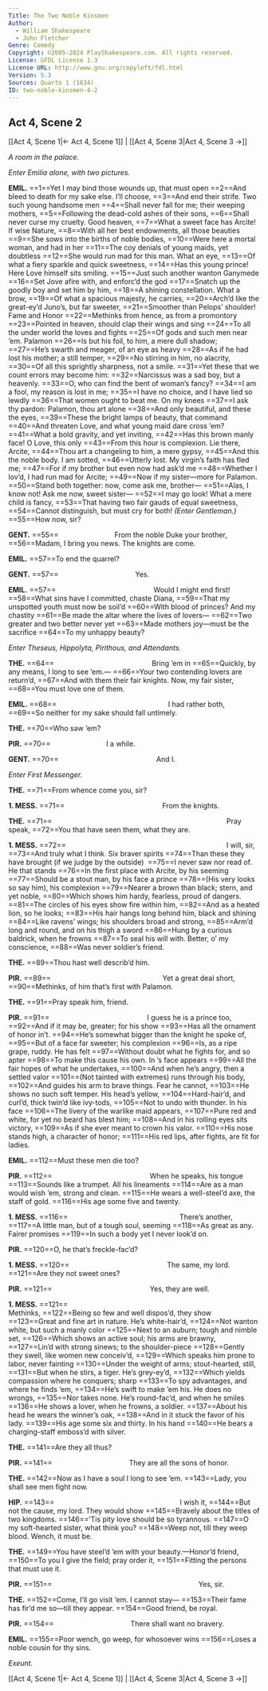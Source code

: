 ```yaml
---
Title: The Two Noble Kinsmen
Author: 
  - William Shakespeare
  - John Fletcher
Genre: Comedy
Copyright: ©2005-2024 PlayShakespeare.com. All rights reserved.
License: GFDL License 1.3
License URL: http://www.gnu.org/copyleft/fdl.html
Version: 5.3
Sources: Quarto 1 (1634)
ID: two-noble-kinsmen-4-2
---
```


## Act 4, Scene 2
[[Act 4, Scene 1|← Act 4, Scene 1]] | [[Act 4, Scene 3|Act 4, Scene 3 →]]

*A room in the palace.*

*Enter Emilia alone, with two pictures.*

**EMIL.**
==1==Yet I may bind those wounds up, that must open
==2==And bleed to death for my sake else. I’ll choose,
==3==And end their strife. Two such young handsome men
==4==Shall never fall for me; their weeping mothers,
==5==Following the dead-cold ashes of their sons,
==6==Shall never curse my cruelty. Good heaven,
==7==What a sweet face has Arcite! If wise Nature,
==8==With all her best endowments, all those beauties
==9==She sows into the births of noble bodies,
==10==Were here a mortal woman, and had in her
==11==The coy denials of young maids, yet doubtless
==12==She would run mad for this man. What an eye,
==13==Of what a fiery sparkle and quick sweetness,
==14==Has this young prince! Here Love himself sits smiling.
==15==Just such another wanton Ganymede
==16==Set Jove afire with, and enforc’d the god
==17==Snatch up the goodly boy and set him by him,
==18==A shining constellation. What a brow,
==19==Of what a spacious majesty, he carries,
==20==Arch’d like the great-ey’d Juno’s, but far sweeter,
==21==Smoother than Pelops’ shoulder! Fame and Honor
==22==Methinks from hence, as from a promontory
==23==Pointed in heaven, should clap their wings and sing
==24==To all the under world the loves and fights
==25==Of gods and such men near ’em. Palamon
==26==Is but his foil, to him, a mere dull shadow;
==27==He’s swarth and meager, of an eye as heavy
==28==As if he had lost his mother; a still temper,
==29==No stirring in him, no alacrity,
==30==Of all this sprightly sharpness, not a smile.
==31==Yet these that we count errors may become him:
==32==Narcissus was a sad boy, but a heavenly.
==33==O, who can find the bent of woman’s fancy?
==34==I am a fool, my reason is lost in me;
==35==I have no choice, and I have lied so lewdly
==36==That women ought to beat me. On my knees
==37==I ask thy pardon: Palamon, thou art alone
==38==And only beautiful, and these the eyes,
==39==These the bright lamps of beauty, that command
==40==And threaten Love, and what young maid dare cross ’em?
==41==What a bold gravity, and yet inviting,
==42==Has this brown manly face! O Love, this only
==43==From this hour is complexion. Lie there, Arcite,
==44==Thou art a changeling to him, a mere gypsy,
==45==And this the noble body. I am sotted,
==46==Utterly lost. My virgin’s faith has fled me;
==47==For if my brother but even now had ask’d me
==48==Whether I lov’d, I had run mad for Arcite;
==49==Now if my sister—more for Palamon.
==50==Stand both together: now, come ask me, brother⁠—
==51==Alas, I know not! Ask me now, sweet sister⁠—
==52==I may go look! What a mere child is fancy,
==53==That having two fair gauds of equal sweetness,
==54==Cannot distinguish, but must cry for both!
*(Enter Gentleman.)*
==55==How now, sir?

**GENT.**
==55==        From the noble Duke your brother,
==56==Madam, I bring you news. The knights are come.

**EMIL.**
==57==To end the quarrel?

**GENT.**
==57==           Yes.

**EMIL.**
==57==              Would I might end first!
==58==What sins have I committed, chaste Diana,
==59==That my unspotted youth must now be soil’d
==60==With blood of princes? And my chastity
==61==Be made the altar where the lives of lovers⁠—
==62==Two greater and two better never yet
==63==Made mothers joy—must be the sacrifice
==64==To my unhappy beauty?

*Enter Theseus, Hippolyta, Pirithous, and Attendants.*

**THE.**
==64==              Bring ’em in
==65==Quickly, by any means, I long to see ’em.⁠—
==66==Your two contending lovers are return’d,
==67==And with them their fair knights. Now, my fair sister,
==68==You must love one of them.

**EMIL.**
==68==                I had rather both,
==69==So neither for my sake should fall untimely.

**THE.**
==70==Who saw ’em?

**PIR.**
==70==        I a while.

**GENT.**
==70==              And I.

*Enter First Messenger.*

**THE.**
==71==From whence come you, sir?

**1. MESS.**
==71==              From the knights.

**THE.**
==71==                         Pray speak,
==72==You that have seen them, what they are.

**1. MESS.**
==72==                       I will, sir,
==73==And truly what I think. Six braver spirits
==74==Than these they have brought (if we judge by the outside) 
==75==I never saw nor read of. He that stands
==76==In the first place with Arcite, by his seeming
==77==Should be a stout man, by his face a prince
==78==(His very looks so say him), his complexion
==79==Nearer a brown than black; stern, and yet noble,
==80==Which shows him hardy, fearless, proud of dangers.
==81==The circles of his eyes show fire within him,
==82==And as a heated lion, so he looks;
==83==His hair hangs long behind him, black and shining
==84==Like ravens’ wings; his shoulders broad and strong,
==85==Arm’d long and round, and on his thigh a sword
==86==Hung by a curious baldrick, when he frowns
==87==To seal his will with. Better, o’ my conscience,
==88==Was never soldier’s friend.

**THE.**
==89==Thou hast well describ’d him.

**PIR.**
==89==                Yet a great deal short,
==90==Methinks, of him that’s first with Palamon.

**THE.**
==91==Pray speak him, friend.

**PIR.**
==91==              I guess he is a prince too,
==92==And if it may be, greater; for his show
==93==Has all the ornament of honor in’t.
==94==He’s somewhat bigger than the knight he spoke of,
==95==But of a face far sweeter; his complexion
==96==Is, as a ripe grape, ruddy. He has felt
==97==Without doubt what he fights for, and so apter
==98==To make this cause his own. In ’s face appears
==99==All the fair hopes of what he undertakes,
==100==And when he’s angry, then a settled valor
==101==(Not tainted with extremes) runs through his body,
==102==And guides his arm to brave things. Fear he cannot,
==103==He shows no such soft temper. His head’s yellow,
==104==Hard-hair’d, and curl’d, thick twin’d like ivy-tods,
==105==Not to undo with thunder. In his face
==106==The livery of the warlike maid appears,
==107==Pure red and white, for yet no beard has blest him;
==108==And in his rolling eyes sits victory,
==109==As if she ever meant to crown his valor.
==110==His nose stands high, a character of honor;
==111==His red lips, after fights, are fit for ladies.

**EMIL.**
==112==Must these men die too?

**PIR.**
==112==              When he speaks, his tongue
==113==Sounds like a trumpet. All his lineaments
==114==Are as a man would wish ’em, strong and clean.
==115==He wears a well-steel’d axe, the staff of gold.
==116==His age some five and twenty.

**1. MESS.**
==116==                There’s another,
==117==A little man, but of a tough soul, seeming
==118==As great as any. Fairer promises
==119==In such a body yet I never look’d on.

**PIR.**
==120==O, he that’s freckle-fac’d?

**1. MESS.**
==120==              The same, my lord.
==121==Are they not sweet ones?

**PIR.**
==121==              Yes, they are well.

**1. MESS.**
==121==                         Methinks,
==122==Being so few and well dispos’d, they show
==123==Great and fine art in nature. He’s white-hair’d,
==124==Not wanton white, but such a manly color
==125==Next to an auburn; tough and nimble set,
==126==Which shows an active soul; his arms are brawny,
==127==Lin’d with strong sinews; to the shoulder-piece
==128==Gently they swell, like women new conceiv’d,
==129==Which speaks him prone to labor, never fainting
==130==Under the weight of arms; stout-hearted, still,
==131==But when he stirs, a tiger. He’s grey-ey’d,
==132==Which yields compassion where he conquers; sharp
==133==To spy advantages, and where he finds ’em,
==134==He’s swift to make ’em his. He does no wrongs,
==135==Nor takes none. He’s round-fac’d, and when he smiles
==136==He shows a lover, when he frowns, a soldier.
==137==About his head he wears the winner’s oak,
==138==And in it stuck the favor of his lady.
==139==His age some six and thirty. In his hand
==140==He bears a charging-staff emboss’d with silver.

**THE.**
==141==Are they all thus?

**PIR.**
==141==           They are all the sons of honor.

**THE.**
==142==Now as I have a soul I long to see ’em.
==143==Lady, you shall see men fight now.

**HIP.**
==143==                  I wish it,
==144==But not the cause, my lord. They would show
==145==Bravely about the titles of two kingdoms.
==146==’Tis pity love should be so tyrannous.
==147==O my soft-hearted sister, what think you?
==148==Weep not, till they weep blood. Wench, it must be.

**THE.**
==149==You have steel’d ’em with your beauty.—Honor’d friend,
==150==To you I give the field; pray order it,
==151==Fitting the persons that must use it.

**PIR.**
==151==                     Yes, sir.

**THE.**
==152==Come, I’ll go visit ’em. I cannot stay⁠—
==153==Their fame has fir’d me so—till they appear.
==154==Good friend, be royal.

**PIR.**
==154==           There shall want no bravery.

**EMIL.**
==155==Poor wench, go weep, for whosoever wins
==156==Loses a noble cousin for thy sins.

*Exeunt.*

[[Act 4, Scene 1|← Act 4, Scene 1]] | [[Act 4, Scene 3|Act 4, Scene 3 →]]